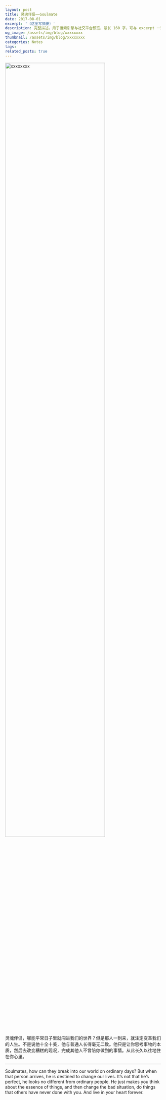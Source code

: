 ```yaml
---
layout: post
title: 灵魂伴侣——Soulmate
date: 2017-08-01
excerpt: '（这里写摘要）'
description: 完整描述，用于搜索引擎与社交平台预览，最长 160 字，可与 excerpt 一致
og_image: /assets/img/blog/xxxxxxxx
thumbnail: /assets/img/blog/xxxxxxxx
categories: Notes
tags: 
related_posts: true
---
```


<img src="/assets/img/blog/xxxxxxxx" style="width:80%;" alt="xxxxxxxx">

灵魂伴侣，哪能平常日子里就闯进我们的世界？但是那人一到来，就注定变革我们的人生。不是说他十全十美，他与普通人长得毫无二致。他只是让你思考事物的本质，然后去改变糟糕的现况，完成其他人不曾陪你做到的事情。从此长久以往地住在你心里。

---

Soulmates, how can they break into our world on ordinary days? But when that person arrives, he is destined to change our lives. It’s not that he’s perfect, he looks no different from ordinary people. He just makes you think about the essence of things, and then change the bad situation, do things that others have never done with you. And live in your heart forever.
